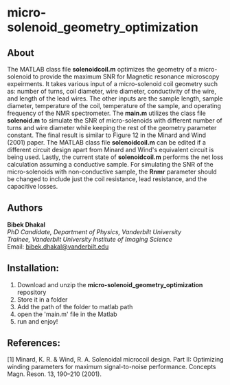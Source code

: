 # micro-solenoid_geometry_optimization

## About
The MATLAB class file **solenoidcoil.m** optimizes the geometry of a micro-solenoid to provide the maximum SNR for Magnetic resonance microscopy expeirments. It takes various input of a micro-solenoid coil geometry such as: number of turns, coil diameter, wire diameter, conductivity of the wire,  and length of the lead wires. The other inputs are the sample length, sample diameter, temperature of the coil, temperature of the sample, and operating frequency of the NMR spectrometer. The **main.m** utilizes the class file **solenoid.m** to simulate the SNR of micro-solenoids with different number of turns and wire diameter while keeping the rest of the geometry parameter constant. The final result is similar to Figure 12 in the Minard and Wind (2001) paper. The MATLAB class file **solenoidcoil.m** can be edited if a different circuit design apart from Minard and Wind's equivalent circuit is being used. Lastly, the current state of **solenoidcoil.m** performs the net loss calculation assuming a conductive sample. For simulating the SNR of the micro-solenoids with non-conductive sample, the **Rnmr** parameter should be changed to include just the coil resistance, lead resistance, and the capacitive losses. 

## Authors
**Bibek Dhakal**  
*PhD Candidate, Department of Physics, Vanderbilt University*  
*Trainee, Vanderbilt University Institute of Imaging Science*  
Email: bibek.dhakal@vanderbilt.edu

## Installation:
1. Download and unzip the **micro-solenoid_geometry_optimization** repository
2. Store it in a folder
3. Add the path of the folder to matlab path
4. open the 'main.m' file in the Matlab
5. run and enjoy!

## References: 
[1] Minard, K. R. & Wind, R. A. Solenoidal microcoil design. Part II: Optimizing winding parameters for maximum signal-to-noise performance. Concepts Magn. Reson. 13, 190–210 (2001).
